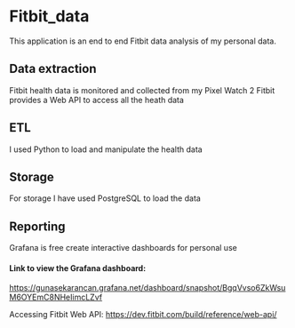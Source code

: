 # Fitbit_data
This application is an end to end Fitbit data analysis of my personal data.

## Data extraction
Fitbit health data is monitored and collected from my Pixel Watch 2
Fitbit provides a Web API to access all the heath data

## ETL
I used Python to load and manipulate the health data

## Storage
For storage I have used PostgreSQL to load the data

## Reporting
Grafana is free create interactive dashboards for personal use

#### Link to view the Grafana dashboard:
https://gunasekarancan.grafana.net/dashboard/snapshot/BgqVvso6ZkWsuM6OYEmC8NHeIimcLZvf


Accessing Fitbit Web API:
https://dev.fitbit.com/build/reference/web-api/
